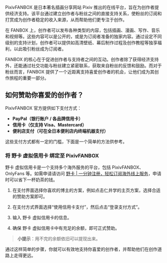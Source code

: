 PixivFANBOX 是日本著名插画分享网站 Pixiv 推出的在线平台，旨在为创作者提供经济支持。该平台通过建立创作者与粉丝之间的直接支持关系，使粉丝的订阅和打赏成为创作者稳定的收入来源，从而帮助他们更专注于创作。

在 FANBOX 上，创作者可以发布各种类型的内容，包括插画、漫画、写作、音乐和视频等。这些内容可以是公开的，或是为订阅者准备的独家内容。通过设定不同级别的支持计划，创作者可以提供如高清壁纸、幕后制作过程及创作教程等独享福利，以此吸引粉丝成为订阅者。

FANBOX 的核心在于促进创作者与支持者之间的互动。创作者除了获得经济支持外，还能通过社交功能与粉丝建立紧密联系，获取来自粉丝的反馈和鼓励。而对于粉丝而言，FANBOX 提供了一个近距离支持喜爱创作者的机会，让他们成为其创作旅程的重要一部分。

## 如何赞助你喜爱的创作者？

PixivFANBOX 官方提供如下支付方式：

- **PayPal（银行账户 / 各品牌信用卡）**
- **信用卡（仅支持 Visa、Mastercard）**
- **便利店支付（可在全日本便利店内终端机器支付）**

这些支付方式都有一定的门槛，下面是一个简单的方法供参考。

### 将 野卡 虚拟信用卡 绑定至 PixivFANBOX

野卡 虚拟信用卡是一个支持多个海外服务的平台，包括 PixivFANBOX、OnlyFans 等。如需申请请访问 [野卡 | 一分钟注册，轻松订阅海外线上服务](https://bit.ly/bewildcard)，申请时可以省下一杯奶茶的钱。

1. 在支付界面选择你喜欢的博主的方案，例如点击仁井学的主页方案，选择合适的赞助方案即可。
   
2. 在支付方式界面选择“使用信用卡支付”，然后点击“登录支付方式”。

3. 输入 野卡 虚拟信用卡的信息。

4. 确保 野卡 虚拟信用卡中有充足的余额，即可正式赞助。

> **小提示**：用不完的余额依旧可以提现出来。

通过这样简单的步骤，你就可以有效地支持你喜爱的创作者，并帮助他们在创作道路上走得更远。